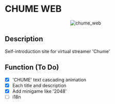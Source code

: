 # CHUME WEB

<p align="center">
  <img src="https://github.com/moka-ayumu/chume_web/blob/5b2ea82c6ed01a47e928b2e942dc42f57399e9e2/readme_files/chume_web.gif" alt="chume_web" />
</p>

## Description
Self-introduction site for virtual streamer 'Chume' 

## Function (To Do)
- [x] 'CHUME' text cascading animation
- [x] Each title and description
- [x] Add minigame like '2048'
- [ ] i18n
